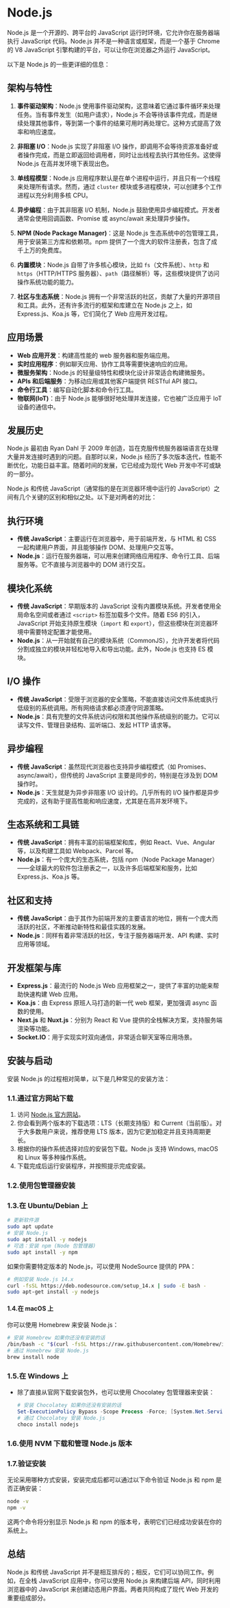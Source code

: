 # Node.js

Node.js 是一个开源的、跨平台的 JavaScript 运行时环境，它允许你在服务器端执行 JavaScript 代码。Node.js 并不是一种语言或框架，而是一个基于 Chrome 的 V8 JavaScript 引擎构建的平台，可以让你在浏览器之外运行 JavaScript。

以下是 Node.js 的一些更详细的信息：

## 架构与特性

1. **事件驱动架构**：Node.js 使用事件驱动架构，这意味着它通过事件循环来处理任务。当有事件发生（如用户请求），Node.js 不会等待该事件完成，而是继续处理其他事件，等到第一个事件的结果可用时再处理它。这种方式提高了效率和响应速度。

2. **非阻塞 I/O**：Node.js 实现了非阻塞 I/O 操作，即调用不会等待资源准备好或者操作完成，而是立即返回给调用者，同时让出线程去执行其他任务。这使得 Node.js 在高并发环境下表现出色。

3. **单线程模型**：Node.js 应用程序默认是在单个进程中运行，并且只有一个线程来处理所有请求。然而，通过 `cluster` 模块或多进程模块，可以创建多个工作进程以充分利用多核 CPU。

4. **异步编程**：由于其非阻塞 I/O 机制，Node.js 鼓励使用异步编程模式。开发者通常会使用回调函数、Promise 或 async/await 来处理异步操作。

5. **NPM (Node Package Manager)**：这是 Node.js 生态系统中的包管理工具，用于安装第三方库和依赖项。npm 提供了一个庞大的软件注册表，包含了成千上万的免费库。

6. **内置模块**：Node.js 自带了许多核心模块，比如 `fs`（文件系统）、`http` 和 `https`（HTTP/HTTPS 服务器）、`path`（路径解析）等，这些模块提供了访问操作系统功能的能力。

7. **社区与生态系统**：Node.js 拥有一个非常活跃的社区，贡献了大量的开源项目和工具。此外，还有许多流行的框架和库建立在 Node.js 之上，如 Express.js、Koa.js 等，它们简化了 Web 应用开发过程。

## 应用场景

- **Web 应用开发**：构建高性能的 web 服务器和服务端应用。
- **实时应用程序**：例如聊天应用、协作工具等需要快速响应的应用。
- **微服务架构**：Node.js 的轻量级特性和模块化设计非常适合构建微服务。
- **APIs 和后端服务**：为移动应用或其他客户端提供 RESTful API 接口。
- **命令行工具**：编写自动化脚本和命令行工具。
- **物联网(IoT)**：由于 Node.js 能够很好地处理并发连接，它也被广泛应用于 IoT 设备的通信中。

## 发展历史

Node.js 最初由 Ryan Dahl 于 2009 年创造，旨在克服传统服务器端语言在处理大量并发连接时遇到的问题。自那时以来，Node.js 经历了多次版本迭代，性能不断优化，功能日益丰富。随着时间的发展，它已经成为现代 Web 开发中不可或缺的一部分。

Node.js 和传统 JavaScript（通常指的是在浏览器环境中运行的 JavaScript）之间有几个关键的区别和相似之处。以下是对两者的对比：

## 执行环境

- **传统 JavaScript**：主要运行在浏览器中，用于前端开发，与 HTML 和 CSS 一起构建用户界面，并且能够操作 DOM、处理用户交互等。
- **Node.js**：运行在服务器端，可以用来创建网络应用程序、命令行工具、后端服务等。它不直接与浏览器中的 DOM 进行交互。

## 模块化系统

- **传统 JavaScript**：早期版本的 JavaScript 没有内置模块系统。开发者使用全局命名空间或者通过 `<script>` 标签加载多个文件。随着 ES6 的引入，JavaScript 开始支持原生模块（`import` 和 `export`），但这些模块在浏览器环境中需要特定配置才能使用。
- **Node.js**：从一开始就有自己的模块系统（CommonJS），允许开发者将代码分割成独立的模块并轻松地导入和导出功能。此外，Node.js 也支持 ES 模块。

## I/O 操作

- **传统 JavaScript**：受限于浏览器的安全策略，不能直接访问文件系统或执行低级别的系统调用。所有网络请求都必须遵守同源策略。
- **Node.js**：具有完整的文件系统访问权限和其他操作系统级别的能力。它可以读写文件、管理目录结构、监听端口、发起 HTTP 请求等。

## 异步编程

- **传统 JavaScript**：虽然现代浏览器也支持异步编程模式（如 Promises、async/await），但传统的 JavaScript 主要是同步的，特别是在涉及到 DOM 操作时。
- **Node.js**：天生就是为异步非阻塞 I/O 设计的。几乎所有的 I/O 操作都是异步完成的，这有助于提高性能和响应速度，尤其是在高并发环境下。

## 生态系统和工具链

- **传统 JavaScript**：拥有丰富的前端框架和库，例如 React、Vue、Angular 等，以及构建工具如 Webpack、Parcel 等。
- **Node.js**：有一个庞大的生态系统，包括 npm（Node Package Manager）——全球最大的软件包注册表之一，以及许多后端框架和服务，比如 Express.js、Koa.js 等。

## 社区和支持

- **传统 JavaScript**：由于其作为前端开发的主要语言的地位，拥有一个庞大而活跃的社区，不断推动新特性和最佳实践的发展。
- **Node.js**：同样有着非常活跃的社区，专注于服务器端开发、API 构建、实时应用等领域。

## 开发框架与库

- **Express.js**：最流行的 Node.js Web 应用框架之一，提供了丰富的功能来帮助快速构建 Web 应用。
- **Koa.js**：由 Express 原班人马打造的新一代 web 框架，更加强调 async 函数的使用。
- **Next.js** 和 **Nuxt.js**：分别为 React 和 Vue 提供的全栈解决方案，支持服务端渲染等功能。
- **Socket.IO**：用于实现实时双向通信，非常适合聊天室等应用场景。

## 安装与启动

安装 Node.js 的过程相对简单，以下是几种常见的安装方法：

### 1.1.通过官方网站下载

1. 访问 [Node.js 官方网站](https://nodejs.org/)。
2. 你会看到两个版本的下载选项：LTS（长期支持版）和 Current（当前版）。对于大多数用户来说，推荐使用 LTS 版本，因为它更加稳定并且支持周期更长。
3. 根据你的操作系统选择对应的安装包下载。Node.js 支持 Windows, macOS 和 Linux 等多种操作系统。
4. 下载完成后运行安装程序，并按照提示完成安装。

### 1.2.使用包管理器安装

### 1.3.在 Ubuntu/Debian 上

```bash
# 更新软件源
sudo apt update
# 安装 Node.js
sudo apt install -y nodejs
# 可选：安装 npm (Node 包管理器)
sudo apt install -y npm
```

如果你需要特定版本的 Node.js，可以使用 NodeSource 提供的 PPA：

```bash
# 例如安装 Node.js 14.x
curl -fsSL https://deb.nodesource.com/setup_14.x | sudo -E bash -
sudo apt-get install -y nodejs
```

#### 1.4.在 macOS 上

你可以使用 Homebrew 来安装 Node.js：

```bash
# 安装 Homebrew 如果你还没有安装的话
/bin/bash -c "$(curl -fsSL https://raw.githubusercontent.com/Homebrew/install/main/install.sh)"
# 通过 Homebrew 安装 Node.js
brew install node
```

### 1.5.在 Windows 上

- 除了直接从官网下载安装包外，也可以使用 Chocolatey 包管理器来安装：
  ```powershell
  # 安装 Chocolatey 如果你还没有安装的话
  Set-ExecutionPolicy Bypass -Scope Process -Force; [System.Net.ServicePointManager]::SecurityProtocol = [System.Net.ServicePointManager]::SecurityProtocol -bor 3072; iex ((New-Object System.Net.WebClient).DownloadString('https://community.chocolatey.org/install.ps1'))
  # 通过 Chocolatey 安装 Node.js
  choco install nodejs
  ```

### 1.6.使用 NVM 下载和管理 Node.js 版本

### 1.7.验证安装

无论采用哪种方式安装，安装完成后都可以通过以下命令验证 Node.js 和 npm 是否正确安装：

```bash
node -v
npm -v
```

这两个命令将分别显示 Node.js 和 npm 的版本号，表明它们已经成功安装在你的系统上。

## 总结

Node.js 和传统 JavaScript 并不是相互排斥的；相反，它们可以协同工作。例如，在全栈 JavaScript 应用中，你可以使用 Node.js 来构建后端 API，同时利用浏览器中的 JavaScript 来创建动态用户界面。两者共同构成了现代 Web 开发的重要组成部分。
